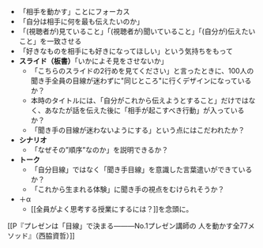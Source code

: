 - 「相手を動かす」ことにフォーカス
- 「自分は相手に何を最も伝えたいのか」
- 「(視聴者が)見ていること」「(視聴者が)聞いていること」「(自分が)伝えたいこと」を一致させる
- 「好きなものを相手にも好きになってほしい」という気持ちをもって
-  **スライド（板書）**「いかによそ見をさせないか」
    - 「こちらのスライドの2行めを見てください」と言ったときに、100人の聞き手全員の目線が迷わずに"同じところ"に行くデザインになっているか？
    - 本時のタイトルには、「自分がこれから伝えようとすること」だけではなく、あなたが話を伝えた後に「相手が起こすべき行動」が入っているか？
    - 「聞き手の目線が迷わないようにする」という点にはこだわれたか？
-  **シナリオ**
    - 「なぜその”順序”なのか」を説明できるか？
- **トーク**
    - 「自分目線」ではなく「聞き手目線」を意識した言葉遣いができているか？
    - 「これから生まれる体験」に聞き手の視点をむけられそうか？
- ＋α
	- [[全員がよく思考する授業にするには？]]を念頭に。

[[P『プレゼンは「目線」で決まる―――No.1プレゼン講師の 人を動かす全77メソッド』（西脇資哲）]]